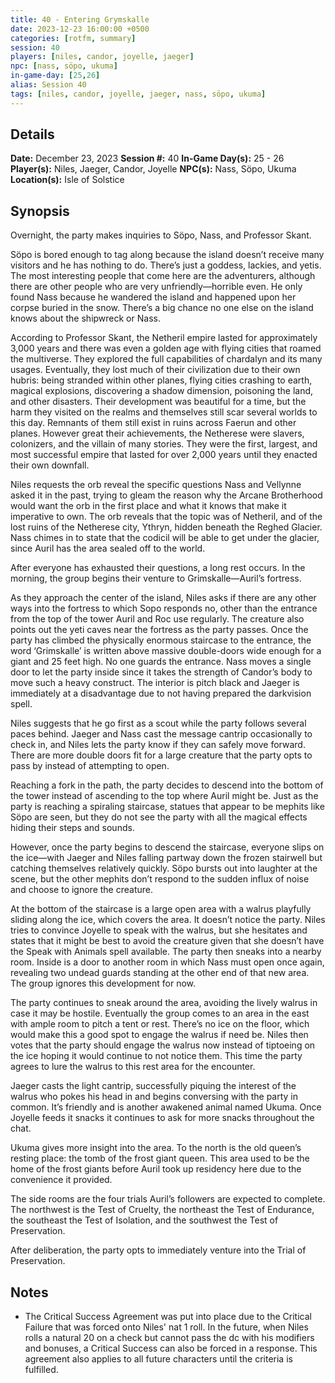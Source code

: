 ```yaml
---
title: 40 - Entering Grymskalle
date: 2023-12-23 16:00:00 +0500
categories: [rotfm, summary]
session: 40
players: [niles, candor, joyelle, jaeger]
npc: [nass, söpo, ukuma]
in-game-day: [25,26]
alias: Session 40
tags: [niles, candor, joyelle, jaeger, nass, söpo, ukuma]
---
```


## Details

**Date:** December 23, 2023
**Session #:** 40
**In-Game Day(s):** 25 - 26
**Player(s):** Niles, Jaeger, Candor, Joyelle
**NPC(s):** Nass, Söpo, Ukuma
**Location(s):** Isle of Solstice

## Synopsis
Overnight, the party makes inquiries to Söpo, Nass, and Professor Skant.

Söpo is bored enough to tag along because the island doesn’t receive many visitors and he has nothing to do. There’s just a goddess, lackies, and yetis. The most interesting people that come here are the adventurers, although there are other people who are very unfriendly—horrible even. He only found Nass because he wandered the island and happened upon her corpse buried in the snow. There’s a big chance no one else on the island knows about the shipwreck or Nass.

According to Professor Skant, the Netheril empire lasted for approximately 3,000 years and there was even a golden age with flying cities that roamed the multiverse. They explored the full capabilities of chardalyn and its many usages. Eventually, they lost much of their civilization due to their own hubris: being stranded within other planes, flying cities crashing to earth, magical explosions, discovering a shadow dimension, poisoning the land, and other disasters. Their development was beautiful for a time, but the harm they visited on the realms and themselves still scar several worlds to this day. Remnants of them still exist in ruins across Faerun and other planes. However great their achievements, the Netherese were slavers, colonizers, and the villain of many stories. They were the first, largest, and most successful empire that lasted for over 2,000 years until they enacted their own downfall.

Niles requests the orb reveal the specific questions Nass and Vellynne asked it in the past, trying to gleam the reason why the Arcane Brotherhood would want the orb in the first place and what it knows that make it imperative to own. The orb reveals that the topic was of Netheril, and of the lost ruins of the Netherese city, Ythryn, hidden beneath the Reghed Glacier. Nass chimes in to state that the codicil will be able to get under the glacier, since Auril has the area sealed off to the world.

After everyone has exhausted their questions, a long rest occurs. In the morning, the group begins their venture to Grimskalle—Auril’s fortress.

As they approach the center of the island, Niles asks if there are any other ways into the fortress to which Sopo responds no, other than the entrance from the top of the tower Auril and Roc use regularly. The creature also points out the yeti caves near the fortress as the party passes. Once the party has climbed the physically enormous staircase to the entrance, the word ‘Grimskalle’ is written above massive double-doors wide enough for a giant and 25 feet high. No one guards the entrance. Nass moves a single door to let the party inside since it takes the strength of Candor’s body to move such a heavy construct. The interior is pitch black and Jaeger is immediately at a disadvantage due to not having prepared the darkvision spell.

Niles suggests that he go first as a scout while the party follows several paces behind. Jaeger and Nass cast the message cantrip occasionally to check in, and Niles lets the party know if they can safely move forward. There are more double doors fit for a large creature that the party opts to pass by instead of attempting to open.

Reaching a fork in the path, the party decides to descend into the bottom of the tower instead of ascending to the top where Auril might be. Just as the party is reaching a spiraling staircase, statues that appear to be mephits like Söpo are seen, but they do not see the party with all the magical effects hiding their steps and sounds.

However, once the party begins to descend the staircase, everyone slips on the ice—with Jaeger and Niles falling partway down the frozen stairwell but catching themselves relatively quickly. Söpo bursts out into laughter at the scene, but the other mephits don’t respond to the sudden influx of noise and choose to ignore the creature.

At the bottom of the staircase is a large open area with a walrus playfully sliding along the ice, which covers the area. It doesn’t notice the party. Niles tries to convince Joyelle to speak with the walrus, but she hesitates and states that it might be best to avoid the creature given that she doesn’t have the Speak with Animals spell available. The party then sneaks into a nearby room. Inside is a door to another room in which Nass must open once again, revealing two undead guards standing at the other end of that new area. The group ignores this development for now.

The party continues to sneak around the area, avoiding the lively walrus in case it may be hostile. Eventually the group comes to an area in the east with ample room to pitch a tent or rest. There’s no ice on the floor, which would make this a good spot to engage the walrus if need be. Niles then votes that the party should engage the walrus now instead of tiptoeing on the ice hoping it would continue to not notice them. This time the party agrees to lure the walrus to this rest area for the encounter.

Jaeger casts the light cantrip, successfully piquing the interest of the walrus who pokes his head in and begins conversing with the party in common. It’s friendly and is another awakened animal named Ukuma. Once Joyelle feeds it snacks it continues to ask for more snacks throughout the chat.

Ukuma gives more insight into the area. To the north is the old queen’s resting place: the tomb of the frost giant queen. This area used to be the home of the frost giants before Auril took up residency here due to the convenience it provided.

The side rooms are the four trials Auril’s followers are expected to complete. The northwest is the Test of Cruelty, the northeast the Test of Endurance, the southeast the Test of Isolation, and the southwest the Test of Preservation.

After deliberation, the party opts to immediately venture into the Trial of Preservation.

## Notes
- The Critical Success Agreement was put into place due to the Critical Failure that was forced onto Niles' nat 1 roll. In the future, when Niles rolls a natural 20 on a check but cannot pass the dc with his modifiers and bonuses, a Critical Success can also be forced in a response. This agreement also applies to all future characters until the criteria is fulfilled.